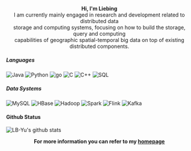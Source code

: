 <p align="center">
  <strong>Hi, I'm Liebing</strong> <br>
I am currently mainly engaged in research and development related to distributed data <br>
storage and computing systems, focusing on how to build the storage, query and computing <br>
capabilities of geographic spatial-temporal big data on top of existing distributed components.
</p>

##### Languages
![Java](https://img.shields.io/badge/-Java-000000?style=flat&logo=java)
![Python](https://img.shields.io/badge/-Python-000000?style=flat&logo=python)
![go](https://img.shields.io/badge/-go-000000?style=flat&logo=go)
![C](https://img.shields.io/badge/-C-000000?style=flat&logo=c)
![C++](https://img.shields.io/badge/-C++-000000?style=flat&logo=c%2B%2B)
![SQL](https://img.shields.io/badge/-SQL-000000?style=flat&logo=postgresql)

##### Data Systems
![MySQL](https://img.shields.io/badge/MySQL-000000?style=flat&logo=MySQL)
![HBase](https://img.shields.io/badge/-HBase-000000?style=flat&logo=apache-hbase)
![Hadoop](https://img.shields.io/badge/-Hadoop-000000?style=flat&logo=apache-hadoop)
![Spark](https://img.shields.io/badge/-Spark-000000?style=flat&logo=apache-spark)
![Flink](https://img.shields.io/badge/-Flink-000000?style=flat&logo=apache-flink)
![Kafka](https://img.shields.io/badge/-Kafka-000000?style=flat&logo=apache-kafka)

#### Github Status

![LB-Yu's github stats](https://github-readme-stats.vercel.app/api?username=LB-Yu&show_icons=true)

<p align="center">
  <strong>For more information you can refer to my <a href="https://liebing.org.cn/">homepage</a></strong>  
</p>
